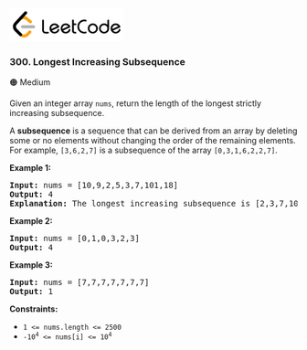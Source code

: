 <a href="https://leetcode.com/problems/longest-increasing-subsequence/">
    <img src="/leetcode-logo.png" style="width:200px" alt="LeetCode"/>
</a>

### 300. Longest Increasing Subsequence

:orange_circle: Medium

Given an integer array `nums`, return the length of the longest strictly
increasing subsequence.

A __subsequence__ is a sequence that can be derived from an array by deleting
some or no elements without changing the order of the remaining elements. For
example, `[3,6,2,7]` is a subsequence of the array `[0,3,1,6,2,2,7]`.

__Example 1:__
<pre>
<b>Input:</b> nums = [10,9,2,5,3,7,101,18]
<b>Output:</b> 4
<b>Explanation:</b> The longest increasing subsequence is [2,3,7,101], therefore the length is 4.
</pre>

__Example 2:__
<pre>
<b>Input:</b> nums = [0,1,0,3,2,3]
<b>Output:</b> 4
</pre>

__Example 3:__
<pre>
<b>Input:</b> nums = [7,7,7,7,7,7,7]
<b>Output:</b> 1
</pre>

__Constraints:__

* `1 <= nums.length <= 2500`
* <code>-10<sup>4</sup> <= nums[i] <= 10<sup>4</sup></code>
